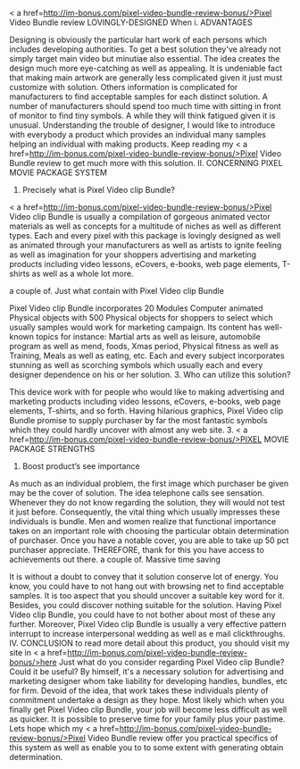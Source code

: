 < a href=http://im-bonus.com/pixel-video-bundle-review-bonus/>Pixel Video Bundle review</a>
LOVINGLY-DESIGNED
When i. ADVANTAGES

Designing is obviously the particular hart work of each persons which includes developing authorities. To get a best solution they've already not simply target main video but minutiae also essential. The idea creates the design much more eye-catching as well as appealing.
It is undeniable fact that making main artwork are generally less complicated given it just must customize with solution. Others information is complicated for manufacturers to find acceptable samples for each distinct solution. A number of manufacturers should spend too much time with sitting in front of monitor to find tiny symbols. A while they will think fatigued given it is unusual.
Understanding the trouble of designer, I would like to introduce with everybody a product which provides an individual many samples helping an individual with making products. Keep reading my < a href=http://im-bonus.com/pixel-video-bundle-review-bonus/>Pixel Video Bundle review</a> to get much more with this solution.
II. CONCERNING PIXEL MOVIE PACKAGE SYSTEM

1. Precisely what is Pixel Video clip Bundle?

< a href=http://im-bonus.com/pixel-video-bundle-review-bonus/>Pixel</a> Video clip Bundle is usually a compilation of gorgeous animated vector materials as well as concepts for a multitude of niches as well as different types. Each and every pixel with this package is lovingly designed as well as animated through your manufacturers as well as artists to ignite feeling as well as imagination for your shoppers advertising and marketing products including video lessons, eCovers, e-books, web page elements, T-shirts as well as a whole lot more.



a couple of. Just what contain with Pixel Video clip Bundle

Pixel Video clip Bundle incorporates 20 Modules Computer animated Physical objects with 500 Physical objects for shoppers to select which usually samples would work for marketing campaign. Its content has well-known topics for instance: Martial arts as well as leisure, automobile program as well as mend, foods, Xmas period, Physical fitness as well as Training, Meals as well as eating, etc. Each and every subject incorporates stunning as well as scorching symbols which usually each and every designer dependence on his or her solution.
3. Who can utilize this solution?

This device work with for people who would like to making advertising and marketing products including video lessons, eCovers, e-books, web page elements, T-shirts, and so forth. Having hilarious graphics, Pixel Video clip Bundle promise to supply purchaser by far the most fantastic symbols which they could hardly uncover with almost any web site.
3. < a href=http://im-bonus.com/pixel-video-bundle-review-bonus/>PIXEL</a> MOVIE PACKAGE STRENGTHS
1. Boost product’s see importance

As much as an individual problem, the first image which purchaser be given may be the cover of solution. The idea telephone calls see sensation. Whenever they do not know regarding the solution, they will would not test it just before. Consequently, the vital thing which usually impresses these individuals is bundle. Men and women realize that functional importance takes on an important role with choosing the particular obtain determination of purchaser. Once you have a notable cover, you are able to take up 50 pct purchaser appreciate. THEREFORE, thank for this you have access to achievements out there.
a couple of. Massive time saving

It is without a doubt to convey that it solution conserve lot of energy. You know, you could have to not hang out with browsing net to find acceptable samples. It is too aspect that you should uncover a suitable key word for it. Besides, you could discover nothing suitable for the solution. Having Pixel Video clip Bundle, you could have to not bother about most of these any further.
Moreover, Pixel Video clip Bundle is usually a very effective pattern interrupt to increase interpersonal wedding as well as e mail clickthroughs.
IV. CONCLUSION
to read more detail about this product, you should visit my site in < a href=http://im-bonus.com/pixel-video-bundle-review-bonus/>here</a>
Just what do you consider regarding Pixel Video clip Bundle? Could it be useful?
By himself, it's a necessary solution for advertising and marketing designer whom take liability for developing handles, bundles, etc for firm. Devoid of the idea, that work takes these individuals plenty of commitment undertake a design as they hope.
Most likely which when you finally get Pixel Video clip Bundle, your job will become less difficult as well as quicker. It is possible to preserve time for your family plus your pastime.
Lets hope which my < a href=http://im-bonus.com/pixel-video-bundle-review-bonus/>Pixel Video Bundle review</a> offer you practical specifics of this system as well as enable you to to some extent with generating obtain determination.
